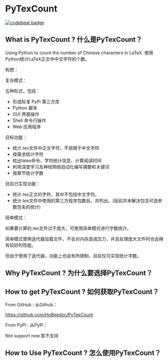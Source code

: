 # PyTexCount
[![codebeat badge](https://codebeat.co/badges/54028854-7c45-4cd6-b1af-25842c2de1b5)](https://codebeat.co/projects/github-com-hobeedzc-pytexcount-master)

## What is PyTexCount ? 什么是PyTexCount？
Using Python to count the number of Chinese characters in LaTeX.
使用Python统计LaTeX正文中中文字符的个数。

构想：

复杂模式：


五种形式，包括：
- 形成标准 PyPi 第三方库
- Python 脚本
- GUI 界面操作
- Shell 命令行操作
- Web 应用程序

目标功能：
- 统计.tex文件中正文字符，不局限于中文字符
- 按需求统计字符
- 给出latex命令、字符统计信息、计算阅读时间
- 利用深度学习及神经网络自动化编写摘要和关键词
- 按章节统计字数

目前已实现功能：
- 统计.tex正文的字符，其中不包括中文字符。
- 统计.tex文件中使用的第三方程序包数目，并列出。(目前并未解决包含可选参数包名的统计)

简单模式：

如果要计算的.tex文件过于庞大，可使用简单模式进行字数统计。

简单模式使用迭代器加载文件，不会对内存造成压力，并且处理庞大文件时也会拥有较好的性能。

但由于使用了迭代器，功能上也会有所限制，目前仅可实现统计字数。

## Why PyTexCount ? 为什么要选择PyTexCount？



## How to get PyTexCount ? 如何获取PyTexCount？

From GitHub :
从Github：

https://github.com/HoBeedzc/PyTexCount

From PyPi :
从PyPi：

Not support now.暂不支持

## How to Use PyTexCount ? 怎么使用PyTexCount？


